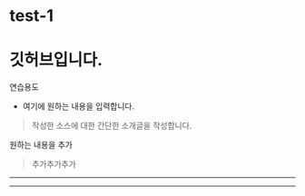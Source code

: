 # test-1
# 깃허브입니다.
연습용도

+ 여기에 원하는 내용을 입력합니다.

>작성한 소스에 대한 간단한 소개글을 작성합니다.

원하는 내용을 추가

>추가추가추가

-----------------
*********
